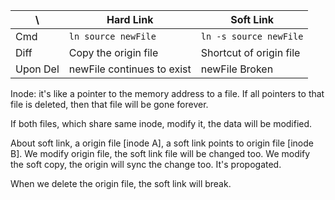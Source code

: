 | \        | Hard Link                  | Soft Link               |
|----------|----------------------------|-------------------------|
| Cmd      | `ln source newFile`        | `ln -s source newFile`  |
| Diff     | Copy the origin file       | Shortcut of origin file |
| Upon Del | newFile continues to exist | newFile Broken          |

Inode: it's like a pointer to the memory address to a file. If all pointers to that file is deleted, then that file will be gone forever.

If both files, which share same inode, modify it, the data will be modified.

About soft link, a origin file [inode A], a soft link points to origin file [inode B]. We modify origin file, the soft link file will be changed too. We modify the soft copy, the origin will sync the change too. It's propogated. 

When we delete the origin file, the soft link will break.
